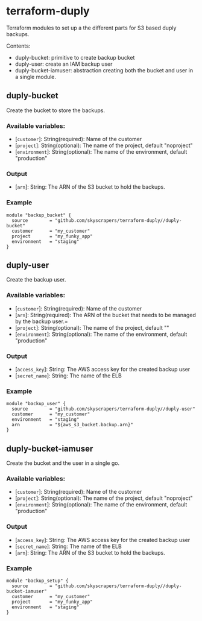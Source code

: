 # terraform-duply

Terraform modules to set up a the different parts for S3 based duply backups.

Contents:
* duply-bucket: primitive to create backup bucket
* duply-user: create an IAM backup user
* duply-bucket-iamuser: abstraction creating both the bucket and user in a single module.

## duply-bucket

Create the bucket to store the backups.

### Available variables:
 * [`customer`]: String(required): Name of the customer
 * [`project`]: String(optional): The name of the project, default "noproject"
 * [`environment`]: String(optional): The name of the environment, default "production"

### Output
 * [`arn`]: String: The ARN of the S3 bucket to hold the backups.

### Example
  ```
  module "backup_bucket" {
    source        = "github.com/skyscrapers/terraform-duply//duply-bucket"
    customer      = "my_customer"
    project       = "my_funky_app"
    environment   = "staging"
  }
  ```

## duply-user

Create the backup user.

### Available variables:
 * [`customer`]: String(required): Name of the customer
 * [`arn`]: String(required): The ARN of the bucket that needs to be managed by the backup user.=
 * [`project`]: String(optional): The name of the project, default ""
 * [`environment`]: String(optional): The name of the environment, default "production"

### Output
 * [`access_key`]: String: The AWS access key for the created backup user
 * [`secret_name`]: String: The name of the ELB

### Example
  ```
  module "backup_user" {
    source        = "github.com/skyscrapers/terraform-duply//duply-user"
    customer      = "my_customer"
    environment   = "staging"
    arn           = "${aws_s3_bucket.backup.arn}"
  }
  ```

## duply-bucket-iamuser

Create the bucket and the user in a single go.

### Available variables:
 * [`customer`]: String(required): Name of the customer
 * [`project`]: String(optional): The name of the project, default "noproject"
 * [`environment`]: String(optional): The name of the environment, default "production"

### Output
 * [`access_key`]: String: The AWS access key for the created backup user
 * [`secret_name`]: String: The name of the ELB
 * [`arn`]: String: The ARN of the S3 bucket to hold the backups.

### Example
  ```
  module "backup_setup" {
    source        = "github.com/skyscrapers/terraform-duply//duply-bucket-iamuser"
    customer      = "my_customer"
    project       = "my_funky_app"
    environment   = "staging"
  }
  ```
